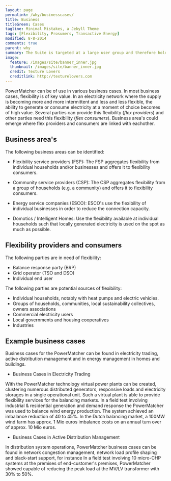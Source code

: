 ```yaml
---
layout: page
permalink: /why/businesscases/
title: Business
titleGreen: Cases
tagline: Minimal Mistakes, a Jekyll Theme
tags: [Flexibility, Prosumers, Transactive Energy]
modified: 8-8-2014
comments: true
parent: why
summary: The Suite is targeted at a large user group and therefore holds various business cases for specific stakeholders. Please read this section to find out how to cash the chips.
image:
  feature: /images/site/banner_inner.jpg
  thumbnail: /images/site/banner_inner.jpg
  credit: Texture Lovers
  creditlink: http://texturelovers.com
---
```


PowerMatcher can be of use in various business cases. In most business cases, flexibility is of key value. In an electricity network where the supply is becoming more and more intermittent and less and less flexible, the ability to generate or consume electricity at a moment of choice becomes of high value. Several parties can provide this flexibility (*flex providers*) and other parties need this flexibility (*flex consumers*). Business area's could emerge where flex providers and consumers are linked with eachother.

## Business area's 
The following business areas can be identified:

*	Flexibility service providers (FSP): The FSP aggregates flexibility from individual households and/or businesses and offers it to flexibility consumers. 

*	Community service providers (CSP): The CSP aggregates flexibility from a group of households (e.g. a community) and offers it to flexibility consumers.

*	Energy service companies (ESCO): ESCO's use the flexibility of individual businesses in order to reduce the connection capacity.

*	Domotics / Intelligent Homes: Use the flexibility available at individual households such that locally generated electricity is used on the spot as much as possible.

## Flexibility providers and consumers

The following parties are in need of flexibility:

* Balance response party (BRP)
* Grid operator (TSO and DSO)
* Individual end user  

The following parties are potential sources of flexibility:

* Individual households, notably with heat pumps and electric vehicles.
* Groups of households, communities, local sustainability collectives, owners associations
* Commercial electricity users
* Local governments and housing cooperatives
* Industries
 
## Example business cases
Business cases for the PowerMatcher can be found in electricity trading, active distribution management and in energy management in homes and buildings.

* Business Cases in Electricity Trading

With the PowerMatcher technology virtual power plants can be created, clustering numerous distributed generators, responsive loads and electricity storages in a single operational unit. Such a virtual plant is able to provide flexibility services for the balancing markets.
In a field test involving industrial & residential generation and demand response the PowerMatcher was used to balance wind energy production. The system achieved an imbalance reduction of 40 to 45%.
In the Dutch balancing market, a 100MW wind farm has approx. 1 Mio euros imbalance costs on an annual turn over of approx. 10 Mio euros.
 
* Business Cases in Active Distribution Management

In distribution system operations, PowerMatcher business cases can be found in network congestion management, network load profile shaping and black-start support, for instance
In a field test involving 10 micro-CHP systems at the premises of end-customer's premises, PowerMatcher showed capable of reducing the peak load at the MV/LV transformer with 30% to 50%.
